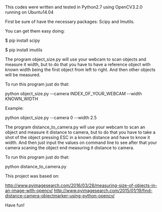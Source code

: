 This codes were written and tested in Python2.7 using OpenCV3.2.0 running on Ubuntu14.04


First be sure of have the necessary packages: Scipy and Imutils.


You can get them easy doing:

$ pip install scipy

$ pip install imutils


The program object_size.py will use your webcam to scan objects and measure it width, but to do that you have to have a reference object with known width being the first object from left to right. And then other objects will be measured.

To run this program just do that:

python object_size.py --camera INDEX_OF_YOUR_WEBCAM --width KNOWN_WIDTH


Example:

python object_size.py --camera 0 --width 2.5

The program distance_to_camera.py will use your webcam to scan an object and measure it distance to camera, but to do that you have to take a shot of the object pressing ESC in a known distance and have to know it width. And then just input the values on command line to see after that your camera scaning the object end measuring it distance to camera.

To run this program just do that:

python distance_to_camera.py

This project was based on:

http://www.pyimagesearch.com/2016/03/28/measuring-size-of-objects-in-an-image-with-opencv/
http://www.pyimagesearch.com/2015/01/19/find-distance-camera-objectmarker-using-python-opencv/

Have fun!
